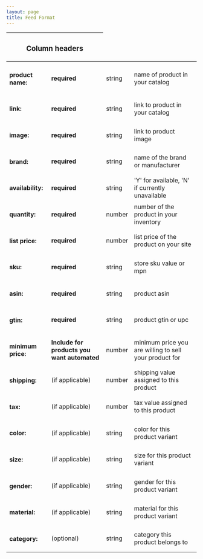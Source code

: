 ```yaml
---
layout: page
title: Feed Format
---
```


<table>
    <thead>
        <tr>
            <th colspan="2"><h3>Column headers</h3></th>
        </tr>
    </thead>
    <tbody>
        <tr>
            <td><h4>product name:</h4></td>
            <td><strong>required</strong></td>
            <td>string</td>
            <td>name of product in your catalog</td>
        </tr>
        <tr>
            <td><h4>link:</h4></td>
            <td><strong>required</strong></td>
            <td>string</td>
            <td>link to product in your catalog</td>
        </tr>
        <tr>
            <td><h4>image:</h4></td>
            <td><strong>required</strong></td>
            <td>string</td>
            <td>link to product image</td>
        </tr>
        <tr>
            <td><h4>brand:</h4></td>
            <td><strong>required</strong></td>
            <td>string</td>
            <td>name of the brand or manufacturer</td>
        </tr>
        <tr>
            <td><h4>availability:</h4></td>
            <td><strong>required</strong></td>
            <td>string</td>
            <td>'Y' for available, 'N' if currently unavailable</td>
        </tr>
        <tr>
            <td><h4>quantity:</h4></td>
            <td><strong>required</strong></td>
            <td>number</td>
            <td>number of the product in your inventory</td>
        </tr>
        <tr>
            <td><h4>list price:</h4></td>
            <td><strong>required</strong></td>
            <td>number</td>
            <td>list price of the product on your site</td>
        </tr>
        <tr>
            <td><h4>sku:</h4></td>
            <td><strong>required</strong></td>
            <td>string</td>
            <td>store sku value or mpn</td>
        </tr>
        <tr>
            <td><h4>asin:</h4></td>
            <td><strong>required</strong></td>
            <td>string</td>
            <td>product asin</td>
        </tr>
        <tr>
            <td><h4>gtin:</h4></td>
            <td><strong>required</strong></td>
            <td>string</td>
            <td>product gtin or upc</td>
        </tr>
        <tr>
            <td><h4>minimum price:</h4></td>
            <td><strong>Include for products you want automated</strong></td>
            <td>number</td>
            <td>minimum price you are willing to sell your product for</td>
        </tr>
        <tr>
            <td><h4>shipping:</h4></td>
            <td>(if applicable)</td>
            <td>number</td>
            <td>shipping value assigned to this product</td>
        </tr>
        <tr>
            <td><h4>tax:</h4></td>
            <td>(if applicable)</td>
            <td>number</td>
            <td>tax value assigned to this product</td>
        </tr>
        <tr>
            <td><h4>color:</h4></td>
            <td>(if applicable)</td>
            <td>string</td>
            <td>color for this product variant</td>
        </tr>
        <tr>
            <td><h4>size:</h4></td>
            <td>(if applicable)</td>
            <td>string</td>
            <td>size for this product variant</td>
        </tr>
        <tr>
            <td><h4>gender:</h4></td>
            <td>(if applicable)</td>
            <td>string</td>
            <td>gender for this product variant</td>
        </tr>
        <tr>
            <td><h4>material:</h4></td>
            <td>(if applicable)</td>
            <td>string</td>
            <td>material for this product variant</td>
        </tr>
        <tr>
            <td><h4>category:</h4></td>
            <td>(optional)</td>
            <td>string</td>
            <td>category this product belongs to</td>
        </tr>
    </tbody>
</table>
